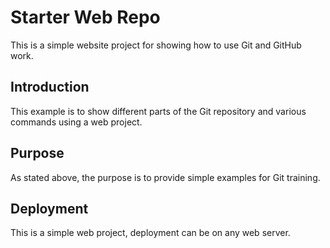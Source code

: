 # Starter Web Repo

This is a simple website project for showing how to use Git and GitHub work.

## Introduction

This example is to show different parts of the Git repository and various commands using a web project.
## Purpose

As stated above, the purpose is to provide simple examples for Git training.

## Deployment

This is a simple web project, deployment can be on any web server.